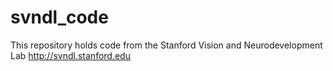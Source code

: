svndl_code
==========

This repository holds code from the Stanford Vision and Neurodevelopment Lab http://svndl.stanford.edu

